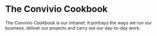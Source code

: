 # The Convivio Cookbook

The Convivio Cookbook is our intranet. It portrays the ways we run our business, deliver our projects and carry out our day-to-day work.